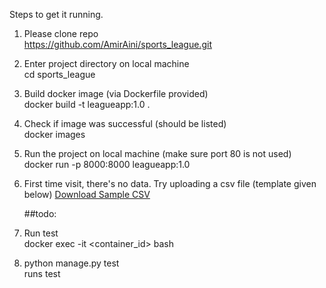 Steps to get it running.

1. Please clone repo
   <br>https://github.com/AmirAini/sports_league.git
2. Enter project directory on local machine
   <br>cd sports_league
3. Build docker image (via Dockerfile provided)
   <br>docker build -t leagueapp:1.0 .
4. Check if image was successful (should be listed)
   <br>docker images
5. Run the project on local machine (make sure port 80 is not used)
   <br>docker run -p 8000:8000 leagueapp:1.0
6. First time visit, there's no data. Try uploading a csv file (template given below)
   [Download Sample CSV](https://drive.google.com/file/d/1BmCn46fWBqYdOOQwUKqycgTBdUm7AUks/view?usp=sharing)

   ##todo:
8. Run test
   <br>docker exec -it <container_id> bash
9. python manage.py test
   <br>runs test
